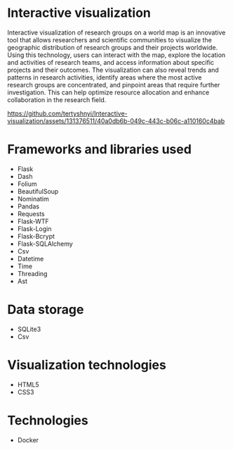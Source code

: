 # Interactive visualization
Interactive visualization of research groups on a world map is an innovative tool that allows researchers and scientific communities to visualize the geographic distribution of research groups and their projects worldwide. 
Using this technology, users can interact with the map, explore the location and activities of research teams, and access information about specific projects and their outcomes.
The visualization can also reveal trends and patterns in research activities, identify areas where the most active research groups are concentrated, and pinpoint areas that require further investigation. 
This can help optimize resource allocation and enhance collaboration in the research field.


https://github.com/tertyshnyi/Interactive-visualization/assets/131376511/40a0db6b-049c-443c-b06c-a110160c4bab


# Frameworks and libraries used
+ Flask
+ Dash
+ Folium
+ BeautifulSoup
+ Nominatim
+ Pandas
+ Requests
+ Flask-WTF
+ Flask-Login
+ Flask-Bcrypt
+ Flask-SQLAlchemy
+ Csv
+ Datetime
+ Time
+ Threading
+ Ast


# Data storage
+ SQLite3
+ Csv


# Visualization technologies
+ HTML5
+ CSS3


# Technologies
+ Docker
